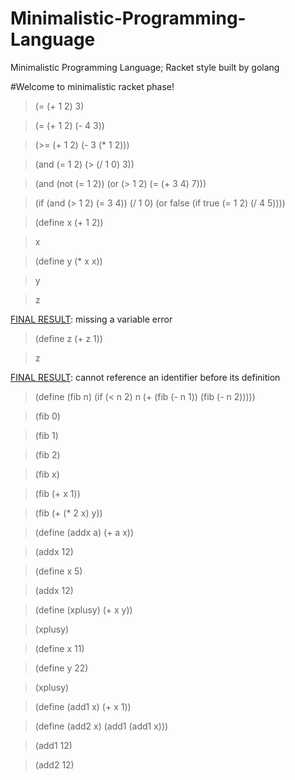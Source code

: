 # Minimalistic-Programming-Language
Minimalistic Programming Language; Racket style built by golang

#Welcome to minimalistic racket phase!

> (= (+ 1 2) 3)

[FINAL RESULT]: #t

> (= (+ 1 2) (- 4 3))

[FINAL RESULT]: #f

> (>= (+ 1 2) (- 3 (* 1 2)))

[FINAL RESULT]: #t

> (and (= 1 2) (> (/ 1 0) 3))

[FINAL RESULT]: #f

> (and (not (= 1 2)) (or (> 1 2) (= (+ 3 4) 7)))

[FINAL RESULT]: #t

> (if (and (> 1 2) (= 3 4)) (/ 1 0) (or false (if true (= 1 2) (/ 4 5))))

[FINAL RESULT]: #f

> (define x (+ 1 2))

> x

[FINAL RESULT]: 3.000000

> (define y (* x x))

> y

[FINAL RESULT]: 9.000000

> z

[FINAL RESULT]: missing a variable error

> (define z (+ z 1))

> z

[FINAL RESULT]: cannot reference an identifier before its definition

> (define (fib n) (if (< n 2) n (+ (fib (- n 1)) (fib (- n 2)))))

> (fib 0)

[FINAL RESULT]: 0.000000

> (fib 1)

[FINAL RESULT]: 1.000000

> (fib 2)

[FINAL RESULT]: 1.000000

> (fib x)

[FINAL RESULT]: 2.000000

> (fib (+ x 1))

[FINAL RESULT]: 3.000000

> (fib (+ (* 2 x) y))

[FINAL RESULT]: 610.000000

> (define (addx a) (+ a x))

> (addx 12)

[FINAL RESULT]: 15.000000

> (define x 5)

> (addx 12)

[FINAL RESULT]: 17.000000

> (define (xplusy) (+ x y))

> (xplusy)

[FINAL RESULT]: 30.000000

> (define x 11)

> (define y 22)

> (xplusy)

[FINAL RESULT]: 33.000000

> (define (add1 x) (+ x 1))

> (define (add2 x) (add1 (add1 x)))

> (add1 12)

[FINAL RESULT]: 13.000000

> (add2 12)

[FINAL RESULT]: 14.000000

